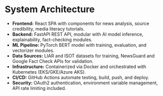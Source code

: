 # System Architecture

- **Frontend:** React SPA with components for news analysis, source credibility, media literacy tutorials.
- **Backend:** FastAPI REST API, modular with AI model inference, explainability, fact-checking modules.
- **ML Pipeline:** PyTorch BERT model with training, evaluation, and vectorizer modules.
- **Data Sources:** LIAR and ISOT datasets for training, NewsGuard and Google Fact Check APIs for validation.
- **Infrastructure:** Containerized via Docker and orchestrated with Kubernetes (EKS/GKE/Azure AKS).
- **CI/CD:** GitHub Actions automate testing, build, push, and deploy.
- **Security:** OAuth2 authentication, environment variable management, API rate limiting included.
